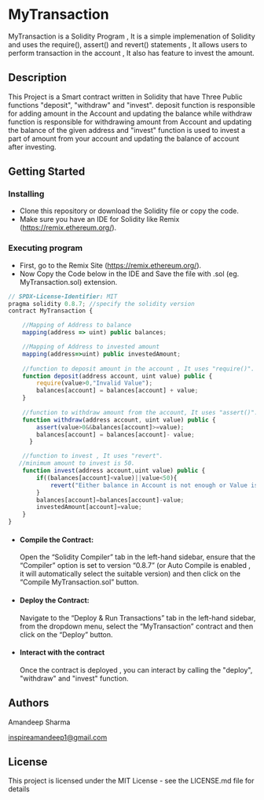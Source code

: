 # MyTransaction
MyTransaction is a Solidity Program , It is a simple implemenation of Solidity and uses the require(), assert() and revert() statements , It allows users to perform transaction in the account , It also has feature to invest the amount.

## Description

This Project is  a Smart contract written in Solidity that have Three Public functions  "deposit", "withdraw" and "invest". deposit function is responsible for adding amount in the Account and updating the balance while withdraw function is responsible for withdrawing amount from Account and updating the balance of the given address and "invest"
function is used to invest a part of amount from your account and updating the balance of account after investing.

## Getting Started

### Installing

* Clone this repository or download the Solidity file or copy the code.
* Make sure you have an IDE for Solidity like Remix (https://remix.ethereum.org/).

### Executing program

* First, go to the Remix Site (https://remix.ethereum.org/).
* Now Copy the Code below in the IDE and Save the file with .sol (eg. MyTransaction.sol) extension.
  
```javascript
// SPDX-License-Identifier: MIT
pragma solidity 0.8.7; //specify the solidity version
contract MyTransaction {     

    //Mapping of Address to balance
    mapping(address => uint) public balances;

    //Mapping of Address to invested amount
    mapping(address=>uint) public investedAmount; 
    
    //function to deposit amount in the account , It uses "require()".
    function deposit(address account, uint value) public {
        require(value>0,"Invalid Value");         
        balances[account] = balances[account] + value;   
    }
    
    //function to withdraw amount from the account, It uses "assert()".
    function withdraw(address account, uint value) public {
        assert(value>0&&balances[account]>=value);          
        balances[account] = balances[account]- value;    
      }  

    //function to invest , It uses "revert".
   //minimum amount to invest is 50.
    function invest(address account,uint value) public {
        if((balances[account]<value)||value<50){
            revert("Either balance in Account is not enough or Value is not enough");
        }
        balances[account]=balances[account]-value;
        investedAmount[account]=value;
    }
}
```
* #### Compile the Contract:
    Open the “Solidity Compiler” tab in the left-hand sidebar, ensure that the “Compiler” option is set to version “0.8.7” (or Auto Compile is enabled , it will 
    automatically select the suitable version) and then click on the “Compile MyTransaction.sol” button.
* #### Deploy the Contract:
    Navigate to the “Deploy & Run Transactions” tab in the left-hand sidebar, from the dropdown menu, select the “MyTransaction” contract and then click on the “Deploy” button.
* #### Interact with the contract
    Once the contract is deployed , you can interact by calling the "deploy", "withdraw" and "invest" function.


## Authors

Amandeep Sharma

inspireamandeep1@gmail.com

## License

This project is licensed under the MIT License - see the LICENSE.md file for details
